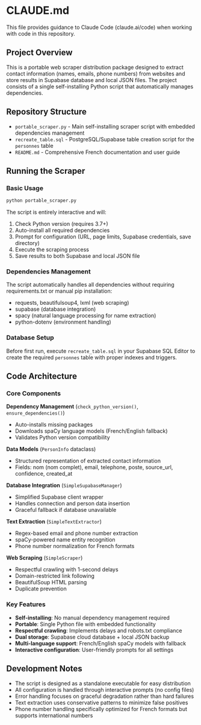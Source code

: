 # CLAUDE.md

This file provides guidance to Claude Code (claude.ai/code) when working with code in this repository.

## Project Overview

This is a portable web scraper distribution package designed to extract contact information (names, emails, phone numbers) from websites and store results in Supabase database and local JSON files. The project consists of a single self-installing Python script that automatically manages dependencies.

## Repository Structure

- `portable_scraper.py` - Main self-installing scraper script with embedded dependencies management
- `recreate_table.sql` - PostgreSQL/Supabase table creation script for the `personnes` table
- `README.md` - Comprehensive French documentation and user guide

## Running the Scraper

### Basic Usage
```bash
python portable_scraper.py
```

The script is entirely interactive and will:
1. Check Python version (requires 3.7+)
2. Auto-install all required dependencies
3. Prompt for configuration (URL, page limits, Supabase credentials, save directory)
4. Execute the scraping process
5. Save results to both Supabase and local JSON file

### Dependencies Management
The script automatically handles all dependencies without requiring requirements.txt or manual pip installation:
- requests, beautifulsoup4, lxml (web scraping)
- supabase (database integration)
- spacy (natural language processing for name extraction)
- python-dotenv (environment handling)

### Database Setup
Before first run, execute `recreate_table.sql` in your Supabase SQL Editor to create the required `personnes` table with proper indexes and triggers.

## Code Architecture

### Core Components

**Dependency Management** (`check_python_version()`, `ensure_dependencies()`)
- Auto-installs missing packages
- Downloads spaCy language models (French/English fallback)
- Validates Python version compatibility

**Data Models** (`PersonInfo` dataclass)
- Structured representation of extracted contact information
- Fields: nom (nom complet), email, telephone, poste, source_url, confidence, created_at

**Database Integration** (`SimpleSupabaseManager`)
- Simplified Supabase client wrapper
- Handles connection and person data insertion
- Graceful fallback if database unavailable

**Text Extraction** (`SimpleTextExtractor`)
- Regex-based email and phone number extraction
- spaCy-powered name entity recognition
- Phone number normalization for French formats

**Web Scraping** (`SimpleScraper`)
- Respectful crawling with 1-second delays
- Domain-restricted link following
- BeautifulSoup HTML parsing
- Duplicate prevention

### Key Features

- **Self-installing**: No manual dependency management required
- **Portable**: Single Python file with embedded functionality
- **Respectful crawling**: Implements delays and robots.txt compliance
- **Dual storage**: Supabase cloud database + local JSON backup
- **Multi-language support**: French/English spaCy models with fallback
- **Interactive configuration**: User-friendly prompts for all settings

## Development Notes

- The script is designed as a standalone executable for easy distribution
- All configuration is handled through interactive prompts (no config files)
- Error handling focuses on graceful degradation rather than hard failures
- Text extraction uses conservative patterns to minimize false positives
- Phone number handling specifically optimized for French formats but supports international numbers